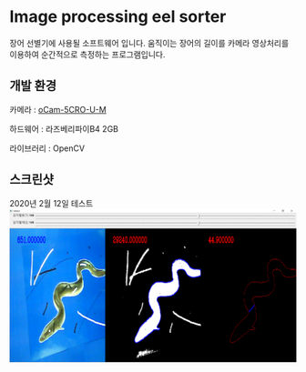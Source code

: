 # Image processing eel sorter
장어 선별기에 사용될 소프트웨어 입니다. 움직이는 장어의 길이를 카메라 영상처리를 이용하여 순간적으로 측정하는 프로그램입니다.

## 개발 환경
카메라 : [oCam-5CRO-U-M](https://github.com/withrobot/oCam/tree/master/Products/oCam-5CRO-U-M)

하드웨어 : 라즈베리파이B4 2GB

라이브러리 : OpenCV

## 스크린샷
2020년 2월 12일 테스트 
![result](./screenshot/result.PNG)
